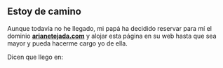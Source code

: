 ## Estoy de camino

Aunque todavía no he llegado, mi papá ha decidido reservar para mí el dominio **[arianetejada.com](http://arianetejada.com)** y alojar esta página en su web hasta que sea mayor y pueda hacerme cargo yo de ella.

Dicen que llego en:
